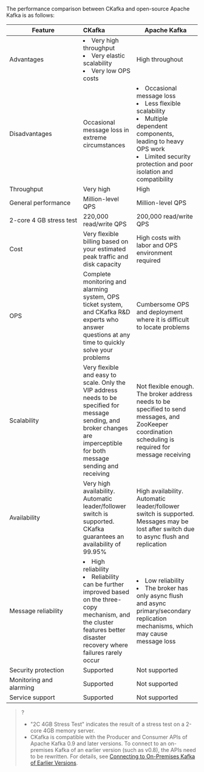 The performance comparison between CKafka and open-source Apache Kafka is as follows:



| Feature       | CKafka                                                       | Apache Kafka                                                 |
| ---------- | :----------------------------------------------------------- | ------------------------------------------------------------ |
| Advantages       | <li>Very high throughput </li><li>Very elastic scalability </li><li>Very low OPS costs</li>           | High throughout                                                     |
| Disadvantages       | Occasional message loss in extreme circumstances                                         | <li>Occasional message loss </li><li>Less flexible scalability </li><li>Multiple dependent components, leading to heavy OPS work </li><li>Limited security protection and poor isolation and compatibility</li> |
| Throughput     | Very high                                                       | High                                                         |
| General performance   | Million-level QPS                                                    | Million-level QPS                                                    |
| <nobr>2-core 4 GB stress test</nobr> | 220,000 read/write QPS                                                  | 200,000 read/write QPS                                                  |
| Cost       | Very flexible billing based on your estimated peak traffic and disk capacity             | High costs with labor and OPS environment required                        |
| OPS       | Complete monitoring and alarming system, OPS ticket system, and CKafka R&D experts who answer questions at any time to quickly solve your problems | Cumbersome OPS and deployment where it is difficult to locate problems                |
| Scalability   | Very flexible and easy to scale. Only the VIP address needs to be specified for message sending, and broker changes are imperceptible for both message sending and receiving | Not flexible enough. The broker address needs to be specified to send messages, and ZooKeeper coordination scheduling is required for message receiving |
| Availability     | Very high availability. Automatic leader/follower switch is supported. CKafka guarantees an availability of 99.95%     | High availability. Automatic leader/follower switch is supported. Messages may be lost after switch due to async flush and replication |
| Message reliability | <li>High reliability </li><li>Reliability can be further improved based on the three-copy mechanism, and the cluster features better disaster recovery where failures rarely occur</li>| <li>Low reliability </li><li>The broker has only async flush and async primary/secondary replication mechanisms, which may cause message loss</li> |
| Security protection   | Supported                                                         | Not supported                                                       |
| Monitoring and alarming   | Supported                                                         | Not supported                                                       |
| Service support   | Supported                                                         | Not supported                                                       |

>?
>- "2C 4GB Stress Test" indicates the result of a stress test on a 2-core 4GB memory server.
>- CKafka is compatible with the Producer and Consumer APIs of Apache Kafka 0.9 and later versions. To connect to an on-premises Kafka of an earlier version (such as v0.8), the APIs need to be rewritten. For details, see [Connecting to On-Premises Kafka of Earlier Versions](https://intl.cloud.tencent.com/document/product/597/11173).
